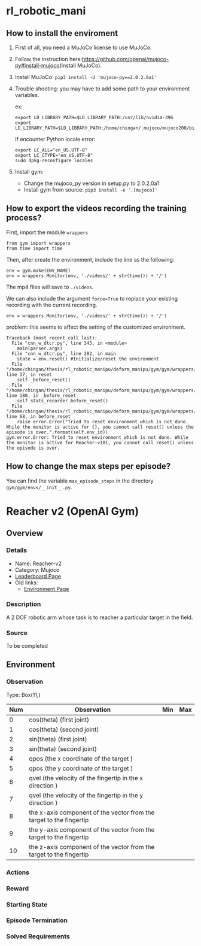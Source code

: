 # rl_robotic_mani
## How to install the enviroment
1. First of all, you need a MuJoCo license to use MuJoCo.
2. Follow the instruction here:<https://github.com/openai/mujoco-py#install-mujoco>(Install MuJoCo).
3. Install MuJoCo:
  `pip3 install -U 'mujoco-py==2.0.2.0a1'​`
4. Trouble shooting: you may have to add some path to your environment variables.

   ex:
   ```
   export LD_LIBRARY_PATH=$LD_LIBRARY_PATH:/usr/lib/nvidia-396
   export LD_LIBRARY_PATH=$LD_LIBRARY_PATH:/home/chingan/.mujoco/mujoco200/bin`
   ```
   If encounter Python locale error:
   ```
   export LC_ALL="en_US.UTF-8"
   export LC_CTYPE="en_US.UTF-8"
   sudo dpkg-reconfigure locales
   ```
5. Install gym:
   * Change the mujoco_py version in setup.py to 2.0.2.0a1
   * Install gym from source:
     `pip3 install -e '.[mujoco]'`
## How to export the videos recording the training process?
First, import the module `wrappers`
```
from gym import wrappers
from time import time
```
Then, after create the environment, include the line as the following:
```
env = gym.make(ENV_NAME)
env = wrappers.Monitor(env, './videos/' + str(time()) + '/')
```
The mp4 files will save to `./videos`.

We can also include the argument `force=True` to replace your existing recording with the current recording.
```
env = wrappers.Monitor(env, './videos/' + str(time()) + '/')
```
problem: this seems to affect the setting of the customized environment.
```
Traceback (most recent call last):
  File "cnn_w_dtcr.py", line 343, in <module>
    main(parser.args)
  File "cnn_w_dtcr.py", line 282, in main
    state = env.reset() #Initialize/reset the environment
  File "/home/chingan/thesis/rl_robotic_manipu/deform_manipu/gym/gym/wrappers/monitor.py", line 37, in reset
    self._before_reset()
  File "/home/chingan/thesis/rl_robotic_manipu/deform_manipu/gym/gym/wrappers/monitor.py", line 180, in _before_reset
    self.stats_recorder.before_reset()
  File "/home/chingan/thesis/rl_robotic_manipu/deform_manipu/gym/gym/wrappers/monitoring/stats_recorder.py", line 68, in before_reset
    raise error.Error("Tried to reset environment which is not done. While the monitor is active for {}, you cannot call reset() unless the episode is over.".format(self.env_id))
gym.error.Error: Tried to reset environment which is not done. While the monitor is active for Reacher-v101, you cannot call reset() unless the episode is over.
```
## How to change the max steps per episode?

You can find the variable `max_episode_steps` in the directory `gym/gym/envs/__init__.py`.


# Reacher v2 (OpenAI Gym)
## Overview

### Details
* Name: Reacher-v2
* Category: Mujoco
* [Leaderboard Page]()
* Old links:
  * [Environment Page](https://gym.openai.com/envs/Reacher-v2/)


### Description
A 2 DOF robotic arm whose task is to reacher a particular target in the field.
### Source
To be completed

## Environment

### Observation

Type: Box(11,)

Num | Observation | Min | Max
---|---|---|---
0 | cos(theta) (first joint)  |  |
1 | cos(theta) (second joint) |  |
2 | sin(theta) (first joint)  |  |
3 | sin(theta) (second joint) |  |
4 | qpos (the x coordinate of the target ) |  |
5 | qpos (the y coordinate of the target ) |  |
6 | qvel (the velocity of the fingertip in the x direction ) |  |
7 | qvel (the velocity of the fingertip in the y direction ) |  |
8 | the x-axis component of the vector from the target to the fingertip |  |
9 | the y-axis component of the vector from the target to the fingertip |  |
10 | the z-axis component of the vector from the target to the fingertip |  |
### Actions
<!---
Type: Discrete(2)

Num | Action
--- | ---
0 | Push cart to the left
1 | Push cart to the right
-->


### Reward


### Starting State

### Episode Termination


### Solved Requirements











